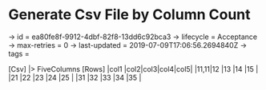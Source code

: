 # Generate Csv File by Column Count

-> id = ea80fe8f-9912-4dbf-82f8-13dd6c92bca3
-> lifecycle = Acceptance
-> max-retries = 0
-> last-updated = 2019-07-09T17:06:56.2694840Z
-> tags = 

[Csv]
|> FiveColumns
    [Rows]
    |col1 |col2|col3|col4|col5|
    |11,11|12  |13  |14  |15  |
    |21   |22  |23  |24  |25  |
    |31   |32  |33  |34  |35  |

~~~
